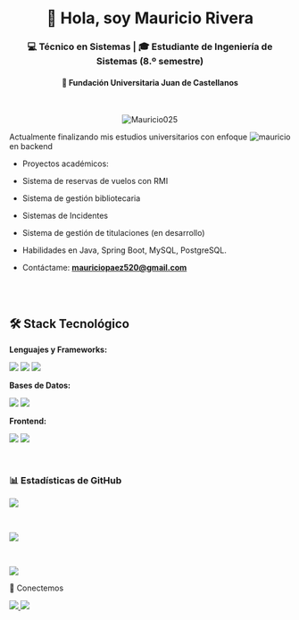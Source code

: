 <h1 align="center">👋 Hola, soy Mauricio Rivera</h1>
<h3 align="center">💻 Técnico en Sistemas | 🎓 Estudiante de Ingeniería de Sistemas (8.º semestre)</h3>
<h4 align="center">📍 Fundación Universitaria Juan de Castellanos</h4>
<br>

<p align="center">
  <img src="https://komarev.com/ghpvc/?username=Mauricio025&label=Profile%20views&color=0e75b6&style=flat" alt="Mauricio025" />
</p>

<p><img align="right" src="https://github.com/Adam-pw/Adam-pw/blob/main/animation_500_kxa883sd.gif" alt="mauricio" /></p>
Actualmente finalizando mis estudios universitarios con enfoque en backend

-  Proyectos académicos:
  - Sistema de reservas de vuelos con RMI 
  - Sistema de gestión bibliotecaria
  - Sistemas de Incidentes
  - Sistema de gestión de titulaciones (en desarrollo) 

-  Habilidades en Java, Spring Boot, MySQL, PostgreSQL.

-  Contáctame: **mauriciopaez520@gmail.com**


<br>

<br>

## 🛠 Stack Tecnológico

**Lenguajes y Frameworks:**
<p>
  <img src="https://img.shields.io/badge/Java-ED8B00?style=for-the-badge&logo=openjdk&logoColor=white" />
  <img src="https://img.shields.io/badge/Spring-6DB33F?style=for-the-badge&logo=spring&logoColor=white" />
  <img src="https://img.shields.io/badge/Spring_Boot-F2F4F9?style=for-the-badge&logo=spring-boot" />
</p>

**Bases de Datos:**
<p>
  <img src="https://img.shields.io/badge/MySQL-005C84?style=for-the-badge&logo=mysql&logoColor=white" />
  <img src="https://img.shields.io/badge/PostgreSQL-316192?style=for-the-badge&logo=postgresql&logoColor=white" />
</p>

**Frontend:**
<p>
  <img src="https://img.shields.io/badge/HTML5-E34F26?style=for-the-badge&logo=html5&logoColor=white" />
  <img src="https://img.shields.io/badge/CSS3-1572B6?style=for-the-badge&logo=css3&logoColor=white" />
</p>


<br>

<h3>📊 Estadísticas de GitHub</h3>
<p>
  <img align="center" src="https://github-readme-stats.vercel.app/api/top-langs?username=Mauricio025&show_icons=true&locale=es&layout=compact&theme=dark" />
</p>

<br>

<p>
  <img align="center" src="https://github-readme-stats.vercel.app/api?username=Mauricio025&show_icons=true&locale=es&theme=dark" />
</p>

<br>

<p>
  <img align="center" src="https://github-readme-streak-stats.herokuapp.com/?user=Mauricio025&theme=dark&background=0d1117&date_format=M%20j%5B%2C%20Y%5D" />
</p>
🤝 Conectemos
<p align="left">
  <a href="https://github.com/Mauricio025" target="_blank">
    <img src="https://img.shields.io/badge/GitHub-100000?style=for-the-badge&logo=github&logoColor=white" />
  </a>
  <a href="mailto:mauriciopaez520@gmail.com" target="_blank">
    <img src="https://img.shields.io/badge/Gmail-D14836?style=for-the-badge&logo=gmail&logoColor=white" />
  </a>
</p>
